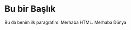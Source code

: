 <!DOCTYPE html>
<html>
<head>
<title>Ben tarayıcıda görünen başlık metniyim :)</title>
</head>
<body>
 
<h1>Bu bir Başlık</h1>
<p>Bu da benim ilk paragrafım. Merhaba HTML. Merhaba Dünya</p>
 
</body>
</html>
 
